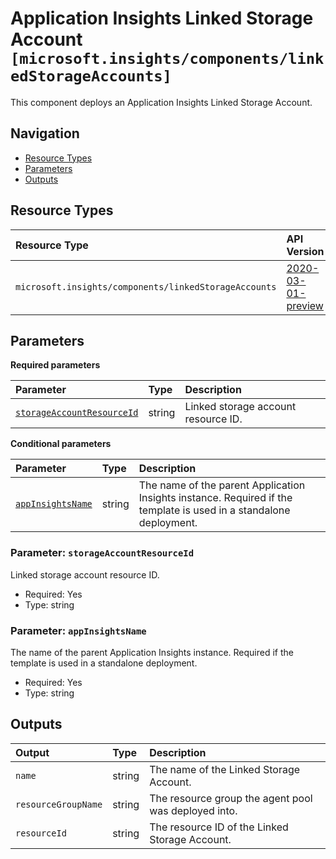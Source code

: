 # Application Insights Linked Storage Account `[microsoft.insights/components/linkedStorageAccounts]`

This component deploys an Application Insights Linked Storage Account.

## Navigation

- [Resource Types](#Resource-Types)
- [Parameters](#Parameters)
- [Outputs](#Outputs)

## Resource Types

| Resource Type | API Version |
| :-- | :-- |
| `microsoft.insights/components/linkedStorageAccounts` | [2020-03-01-preview](https://learn.microsoft.com/en-us/azure/templates/microsoft.insights/2020-03-01-preview/components/linkedStorageAccounts) |

## Parameters

**Required parameters**

| Parameter | Type | Description |
| :-- | :-- | :-- |
| [`storageAccountResourceId`](#parameter-storageaccountresourceid) | string | Linked storage account resource ID. |

**Conditional parameters**

| Parameter | Type | Description |
| :-- | :-- | :-- |
| [`appInsightsName`](#parameter-appinsightsname) | string | The name of the parent Application Insights instance. Required if the template is used in a standalone deployment. |

### Parameter: `storageAccountResourceId`

Linked storage account resource ID.

- Required: Yes
- Type: string

### Parameter: `appInsightsName`

The name of the parent Application Insights instance. Required if the template is used in a standalone deployment.

- Required: Yes
- Type: string

## Outputs

| Output | Type | Description |
| :-- | :-- | :-- |
| `name` | string | The name of the Linked Storage Account. |
| `resourceGroupName` | string | The resource group the agent pool was deployed into. |
| `resourceId` | string | The resource ID of the Linked Storage Account. |

